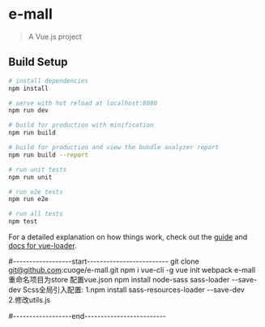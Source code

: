 # e-mall

> A Vue.js project

## Build Setup

``` bash
# install dependencies
npm install

# serve with hot reload at localhost:8080
npm run dev

# build for production with minification
npm run build

# build for production and view the bundle analyzer report
npm run build --report

# run unit tests
npm run unit

# run e2e tests
npm run e2e

# run all tests
npm test
```

For a detailed explanation on how things work, check out the [guide](http://vuejs-templates.github.io/webpack/) and [docs for vue-loader](http://vuejs.github.io/vue-loader).

#------------------start-------------------------
git clone git@github.com:cuoge/e-mall.git
npm i vue-cli -g
vue init webpack e-mall
重命名项目为store
配置vue.json
npm install node-sass sass-loader --save-dev
Scss全局引入配置:
    1.npm install sass-resources-loader --save-dev     
    2.修改utils.js

#------------------end-------------------------
